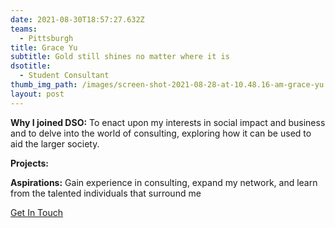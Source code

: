 ```yaml
---
date: 2021-08-30T18:57:27.632Z
teams:
  - Pittsburgh
title: Grace Yu
subtitle: Gold still shines no matter where it is
dsotitle:
  - Student Consultant
thumb_img_path: /images/screen-shot-2021-08-28-at-10.48.16-am-grace-yu.png
layout: post
---
```

**Why I joined DSO:** To enact upon my interests in social impact and business and to delve into the world of consulting, exploring how it can be used to aid the larger society.

**Projects:** 

**Aspirations:** Gain experience in consulting, expand my network, and learn from the talented individuals that surround me

[Get In Touch](mailto:graceyu@dsoglobal.org)